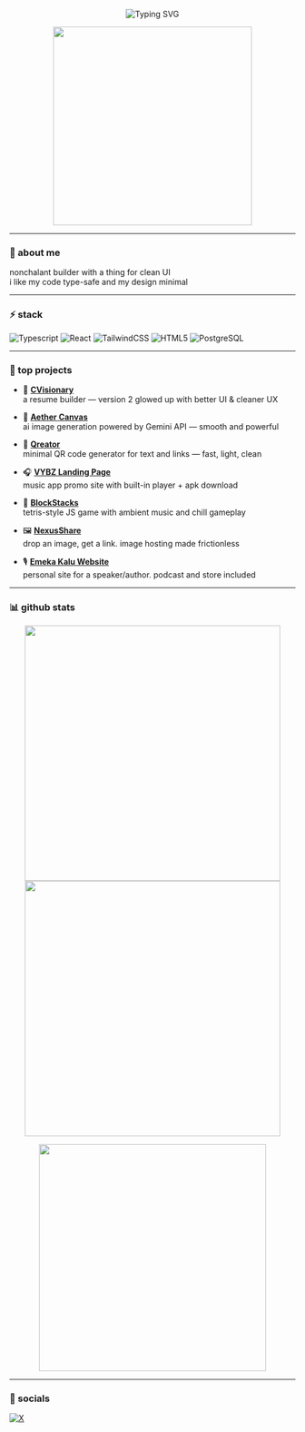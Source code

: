 <p align="center">
  <img src="https://readme-typing-svg.demolab.com?font=Geist&size=28&duration=3000&pause=1000&color=22C55E&center=true&vCenter=true&width=600&lines=yo%2C+I'm+Prince.;I+build+web+things.;Typescript+is+life.;React+all+day.;Tailwind+gang." alt="Typing SVG" />
</p>

<p align="center">
  <img src="https://media.giphy.com/media/v1.Y2lkPTc5MGI3NjExM3Z3cTg4eWx3aHJxYWhwZDJnYmZhbHJhdzI4eG45bnhtNHN2ZWN3cCZlcD12MV9naWZzX3NlYXJjaCZjdD1n/RbDKaczqWovIugyJmW/giphy.gif" width="350" />
</p>

---

### 🧠 about me

nonchalant builder with a thing for clean UI  
i like my code type-safe and my design minimal

---

### ⚡ stack

![Typescript](https://img.shields.io/badge/Typescript-3178C6?style=for-the-badge&logo=typescript&logoColor=white)
![React](https://img.shields.io/badge/React-20232A?style=for-the-badge&logo=react)
![TailwindCSS](https://img.shields.io/badge/Tailwind-06B6D4?style=for-the-badge&logo=tailwindcss)
![HTML5](https://img.shields.io/badge/HTML5-E34F26?style=for-the-badge&logo=html5&logoColor=white)
![PostgreSQL](https://img.shields.io/badge/Postgres-4169E1?style=for-the-badge&logo=postgresql&logoColor=white)

---

### 🚀 top projects

- 📄 [**CVisionary**](https://cvisionary-ii.vercel.app)  
  a resume builder — version 2 glowed up with better UI & cleaner UX

- 🎨 [**Aether Canvas**](https://aether-canvas-alpha.vercel.app)  
  ai image generation powered by Gemini API — smooth and powerful

- 🧾 [**Qreator**](https://qreator-alpha.vercel.app)  
  minimal QR code generator for text and links — fast, light, clean

- 🎧 [**VYBZ Landing Page**](https://vybz-download.vercel.app)  
  music app promo site with built-in player + apk download

- 🧱 [**BlockStacks**](https://block-stacks-ii.vercel.app)  
  tetris-style JS game with ambient music and chill gameplay

- 🖼 [**NexusShare**](https://nexus-share.vercel.app)  
  drop an image, get a link. image hosting made frictionless

- 🎙 [**Emeka Kalu Website**](https://emekakaluspeaks.com)  
  personal site for a speaker/author. podcast and store included

---

### 📊 github stats

<p align="center">
  <img src="https://github-readme-stats.vercel.app/api?username=onrooleyy&show_icons=true&theme=radical" width="450" />
  <img src="https://github-readme-streak-stats.herokuapp.com?user=onrooleyy&theme=radical&date_format=M%20j%5B%2C%20Y%5D" width="450" />
</p>

<p align="center">
  <img src="https://github-readme-stats.vercel.app/api/top-langs/?username=onrooleyy&layout=compact&theme=radical" width="400" />
</p>

---

### 🔗 socials

[![X](https://img.shields.io/badge/@princecodes0-1DA1F2?style=for-the-badge&logo=x&logoColor=white)](https://twitter.com/princecodes0)
